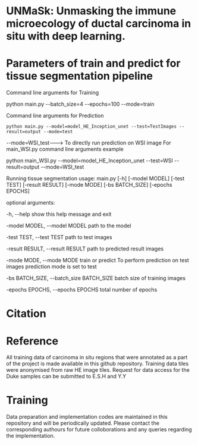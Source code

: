 # UNMaSk: Unmasking the immune microecology of ductal carcinoma in situ with deep learning.


# Parameters of train and predict for tissue segmentation pipeline

Command line arguments for Training

python main.py --batch_size=4 --epochs=100 --mode=train

Command line arguments for Prediction

`python main.py --model=model_HE_Inception_unet --test=TestImages --result=output --mode=test`

--mode=WSI_test---> To directly run prediction on WSI image
For main_WSI.py
command line arguments example


python main_WSI.py --model=model_HE_Inception_unet --test=WSI --result=output --mode=WSI_test

Running tissue segmentation
usage: main.py [-h] [-model MODEL] [-test TEST] [-result RESULT] [-mode MODE]
               [-bs BATCH_SIZE] [-epochs EPOCHS]

optional arguments:

  -h, --help            show this help message and exit
  
  -model MODEL, --model MODEL
                        path to the model
                        
  -test TEST, --test TEST
                        path to test images
                        
  -result RESULT, --result RESULT
                        path to predicted result images
                        
  -mode MODE, --mode MODE
                        train or predict To perform prediction on test images
                        prediction mode is set to test
                        
  -bs BATCH_SIZE, --batch_size BATCH_SIZE
                        batch size of training images
                        
  -epochs EPOCHS, --epochs EPOCHS
                        total number of epochs





# Citation

# Reference

All training data of carcinoma in situ regions that were annotated as a part of the project is made available in this github repository.
Training data tiles were anonymised from raw HE image tiles. Request for data access for the Duke samples can be submitted to E.S.H and Y.Y

# Training
Data preparation and implementation codes are maintained in this repository and will be periodically updated. Please contact the corresponding authours for future colloborations and any queries regarding the implementation.

